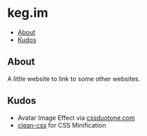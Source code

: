# keg.im

<!-- BEGIN mktoc -->

- [About](#about)
- [Kudos](#kudos)
<!-- END mktoc -->

## About

A little website to link to some other websites.

## Kudos

- Avatar Image Effect via [cssduotone.com](https://cssduotone.com/)
- [clean-css](https://github.com/clean-css/clean-css) for CSS Minification